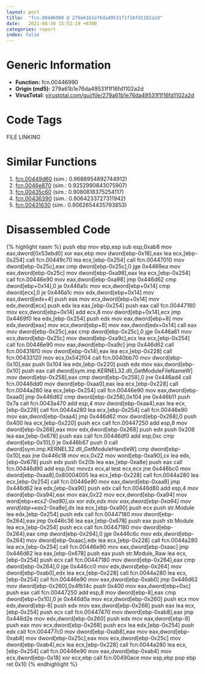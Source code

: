 ```yaml
---
layout: post
title:  "fcn.00446990 @ 279a61b1e76da49531f1f16fd1102a2d"
date:   2021-08-30 15:52:19 +0300
categories: report
index: false
---
```


# Generic Information
- **Function:** fcn.00446990
- **Origin (md5):** 279a61b1e76da49531f1f16fd1102a2d
- **VirusTotal:** [virustotal.com/gui/file/279a61b1e76da49531f1f16fd1102a2d][virustotal_ref]

# Code Tags
<span class="tag" id="FILE">FILE</span>
<span class="tag" id="LINKING">LINKING</span>


# Similar Functions

1. [fcn.00449d60][similar_1_ref] (sim.: 0.9688954892744912)
2. [fcn.0046e870][similar_2_ref] (sim.: 0.9252990843075907)
3. [fcn.00435c60][similar_3_ref] (sim.: 0.9080818375254117)
4. [fcn.00436390][similar_4_ref] (sim.: 0.9064233727311942)
5. [fcn.00431630][similar_5_ref] (sim.: 0.9062654435793853)


# Disassembled Code

{% highlight nasm %}
push ebp
mov ebp,esp
sub esp,0xab8
mov eax,dword[0x53ebd0]
xor eax,ebp
mov dword[ebp-0x18],eax
lea ecx,[ebp-0x254]
call fcn.00449c70
lea ecx,[ebp-0x254]
call fcn.00447010
mov dword[ebp-0x25c],eax
cmp dword[ebp-0x25c],0
jge 0x4469ea
mov eax,dword[ebp-0x25c]
mov dword[ebp-0xa98],eax
lea ecx,[ebp-0x254]
call fcn.00446e90
mov eax,dword[ebp-0xa98]
jmp 0x446d62
cmp dword[ebp+0x14],0
je 0x446a1c
mov ecx,dword[ebp+0x14]
cmp dword[ecx],0
je 0x446a1c
mov edx,dword[ebp+0x14]
mov eax,dword[edx+4]
push eax
mov ecx,dword[ebp+0x14]
mov edx,dword[ecx]
push edx
lea eax,[ebp-0x254]
push eax
call fcn.00447180
mov ecx,dword[ebp+0x14]
add ecx,8
mov dword[ebp+0x14],ecx
jmp 0x4469f0
lea edx,[ebp-0x254]
push edx
mov eax,dword[ebp+8]
mov edx,dword[eax]
mov ecx,dword[ebp+8]
mov eax,dword[edx+0x14]
call eax
mov dword[ebp-0x25c],eax
cmp dword[ebp-0x25c],0
jge 0x446a61
mov ecx,dword[ebp-0x25c]
mov dword[ebp-0xa9c],ecx
lea ecx,[ebp-0x254]
call fcn.00446e90
mov eax,dword[ebp-0xa9c]
jmp 0x446d62
call fcn.004316f0
mov dword[ebp-0x14],eax
lea ecx,[ebp-0x228]
call fcn.00433120
mov ecx,0x542f04
call fcn.0040bb70
mov dword[ebp-0x10],eax
push 0x104
lea edx,[ebp-0x220]
push edx
mov eax,dword[ebp-0x10]
push eax
call dword[sym.imp.KERNEL32.dll_GetModuleFileNameW]
mov dword[ebp-0x258],eax
cmp dword[ebp-0x258],0
jne 0x446ad4
call fcn.00446dd0
mov dword[ebp-0xaa0],eax
lea ecx,[ebp-0x228]
call fcn.0044a280
lea ecx,[ebp-0x254]
call fcn.00446e90
mov eax,dword[ebp-0xaa0]
jmp 0x446d62
cmp dword[ebp-0x258],0x104
jne 0x446b11
push 0x7a
call fcn.0043a470
add esp,4
mov dword[ebp-0xaa4],eax
lea ecx,[ebp-0x228]
call fcn.0044a280
lea ecx,[ebp-0x254]
call fcn.00446e90
mov eax,dword[ebp-0xaa4]
jmp 0x446d62
mov dword[ebp-0x268],0
push 0x400
lea ecx,[ebp-0x220]
push ecx
call fcn.00447250
add esp,8
mov dword[ebp-0x268],eax
mov edx,dword[ebp-0x268]
push edx
push 0x208
lea eax,[ebp-0x678]
push eax
call fcn.00446df0
add esp,0xc
cmp dword[ebp-0x10],0
je 0x446b67
push 0
call dword[sym.imp.KERNEL32.dll_GetModuleHandleW]
cmp dword[ebp-0x10],eax
jne 0x446c18
mov ecx,0x22
mov word[ebp-0xa90],cx
lea edx,[ebp-0x678]
push edx
push 0x20b
lea eax,[ebp-0xa8e]
push eax
call fcn.00446d90
add esp,0xc
movzx ecx,al
test ecx,ecx
jne 0x446bc0
mov dword[ebp-0xaa8],0x80004005
lea ecx,[ebp-0x228]
call fcn.0044a280
lea ecx,[ebp-0x254]
call fcn.00446e90
mov eax,dword[ebp-0xaa8]
jmp 0x446d62
lea edx,[ebp-0xa90]
push edx
call fcn.00446d80
add esp,4
mov dword[ebp-0xa94],eax
mov eax,0x22
mov ecx,dword[ebp-0xa94]
mov word[ebp+ecx*2-0xa90],ax
xor edx,edx
mov eax,dword[ebp-0xa94]
mov word[ebp+eax*2-0xa8e],dx
lea ecx,[ebp-0xa90]
push ecx
push str.Module
lea edx,[ebp-0x254]
push edx
call fcn.00447180
mov dword[ebp-0x264],eax
jmp 0x446c36
lea eax,[ebp-0x678]
push eax
push str.Module
lea ecx,[ebp-0x254]
push ecx
call fcn.00447180
mov dword[ebp-0x264],eax
cmp dword[ebp-0x264],0
jge 0x446c6c
mov edx,dword[ebp-0x264]
mov dword[ebp-0xaac],edx
lea ecx,[ebp-0x228]
call fcn.0044a280
lea ecx,[ebp-0x254]
call fcn.00446e90
mov eax,dword[ebp-0xaac]
jmp 0x446d62
lea eax,[ebp-0x678]
push eax
push str.Module_Raw
lea ecx,[ebp-0x254]
push ecx
call fcn.00447180
mov dword[ebp-0x264],eax
cmp dword[ebp-0x264],0
jge 0x446cc0
mov edx,dword[ebp-0x264]
mov dword[ebp-0xab0],edx
lea ecx,[ebp-0x228]
call fcn.0044a280
lea ecx,[ebp-0x254]
call fcn.00446e90
mov eax,dword[ebp-0xab0]
jmp 0x446d62
mov dword[ebp-0x260],0x4fb14c
push 0x400
mov eax,dword[ebp+0xc]
push eax
call fcn.00447250
add esp,8
mov dword[ebp-8],eax
cmp dword[ebp+0x10],0
je 0x446d0a
mov ecx,dword[ebp-0x260]
push ecx
mov edx,dword[ebp-8]
push edx
mov eax,dword[ebp-0x268]
push eax
lea ecx,[ebp-0x254]
push ecx
call fcn.00447470
mov dword[ebp-0xab8],eax
jmp 0x446d2e
mov edx,dword[ebp-0x260]
push edx
mov eax,dword[ebp-8]
push eax
mov ecx,dword[ebp-0x268]
push ecx
lea edx,[ebp-0x254]
push edx
call fcn.004477c0
mov dword[ebp-0xab8],eax
mov eax,dword[ebp-0xab8]
mov dword[ebp-0x25c],eax
mov ecx,dword[ebp-0x25c]
mov dword[ebp-0xab4],ecx
lea ecx,[ebp-0x228]
call fcn.0044a280
lea ecx,[ebp-0x254]
call fcn.00446e90
mov eax,dword[ebp-0xab4]
mov ecx,dword[ebp-0x18]
xor ecx,ebp
call fcn.00490ace
mov esp,ebp
pop ebp
ret 0x10
{% endhighlight %}


[similar_1_ref]: /report/fcn.00449d60@279a61b1e76da49531f1f16fd1102a2d
[similar_2_ref]: /report/fcn.0046e870@c60344b51fa39a329b92557d24ff7670
[similar_3_ref]: /report/fcn.00435c60@c60344b51fa39a329b92557d24ff7670
[similar_4_ref]: /report/fcn.00436390@c60344b51fa39a329b92557d24ff7670
[similar_5_ref]: /report/fcn.00431630@c60344b51fa39a329b92557d24ff7670
[virustotal_ref]: https://www.virustotal.com/gui/file/279a61b1e76da49531f1f16fd1102a2d